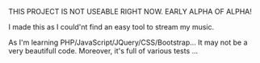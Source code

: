 THIS PROJECT IS NOT USEABLE RIGHT NOW. EARLY ALPHA OF ALPHA!

I made this as I could'nt find an easy tool to stream my music.

As I'm learning PHP/JavaScript/JQuery/CSS/Bootstrap... It may not be a very beautifull code. Moreover, it's full of various tests ...
